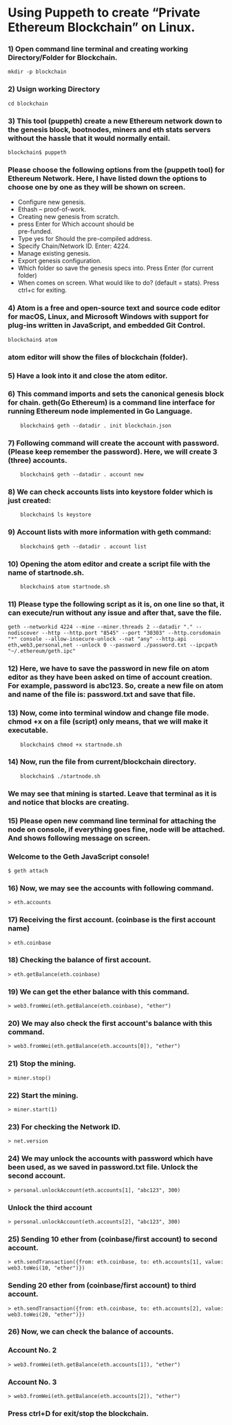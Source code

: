# **Using Puppeth to create “Private Ethereum Blockchain” on Linux.**

### 1) Open command line terminal and creating working Directory/Folder for Blockchain.

	mkdir -p blockchain

### 2) Usign working Directory

	cd blockchain

### 3) This tool (puppeth) create a new Ethereum network down to  the genesis block, bootnodes, miners and eth stats servers without the hassle that it would normally entail.

	blockchain$ puppeth

### Please choose the following options from the (puppeth tool) for Ethereum Network. Here, I have listed down the options to choose one by one as they will be shown on screen.


*	Configure new genesis.
*	Ethash – proof-of-work.
* Creating new genesis from scratch.
* press Enter for Which account should be  
  pre-funded.
* Type yes for Should the pre-compiled address.
* Specify Chain/Network ID. Enter: 4224.
* Manage existing genesis.
* Export genesis configuration.
* Which folder so save the genesis specs into.
  Press Enter (for current folder)
* When comes on screen. What would like to do?
  (default = stats). Press ctrl+c for exiting.


### 4) Atom is a free and open-source text and source code editor for macOS, Linux, and Microsoft Windows with support for plug-ins written in JavaScript, and embedded Git Control.

 	blockchain$ atom

### atom editor will show the files of blockchain (folder).

### 5) Have a look into it and close the atom editor.

### 6) This command imports and sets the canonical genesis block for chain. geth(Go Ethereum) is a command line interface for running Ethereum node implemented in Go Language.

    	blockchain$ geth --datadir . init blockchain.json


### 7) Following command will create the account with password. (Please keep remember the password). Here, we will create 3 (three) accounts.

    	blockchain$ geth --datadir . account new

### 8) We can check accounts lists into keystore folder which is just created:

		blockchain$ ls keystore


### 9) Account lists with more information with geth command:

		blockchain$ geth --datadir . account list


### 10) Opening the atom editor and create a script file with the name of startnode.sh.  

		blockchain$ atom startnode.sh


### 11) Please type the following script as it is, on one line so that, it can execute/run without any issue and after that, save the file.


	geth --networkid 4224 --mine --miner.threads 2 --datadir "." --nodiscover --http --http.port "8545" --port "30303" --http.corsdomain "*" console --allow-insecure-unlock --nat "any" --http.api eth,web3,personal,net --unlock 0 --password ./password.txt --ipcpath "~/.ethereum/geth.ipc"


### 12) Here, we have to save the password in new file on atom editor as they have been asked on time of account creation. For example, password is abc123. So, create a new file on atom and name of the file is: password.txt and save that file.

### 13) Now, come into terminal window and change file mode. chmod +x on a file (script) only means, that we will make it executable.

		blockchain$ chmod +x startnode.sh


### 14) Now, run the file from current/blockchain directory.

		blockchain$ ./startnode.sh


### We may see that mining is started. Leave that terminal as it is and notice that blocks are creating.


### 15) Please open new command line terminal for attaching the node on console, if everything goes fine, node will be attached. And shows following message on screen.

### Welcome to the Geth JavaScript console!


	$ geth attach


### 16) Now, we may see the accounts with following command.

	> eth.accounts


### 17) Receiving the first account. (coinbase is the first account name)

	> eth.coinbase


### 18) Checking the balance of first account.

	> eth.getBalance(eth.coinbase)


### 19) We can get the ether balance with this command.

	> web3.fromWei(eth.getBalance(eth.coinbase), "ether")


### 20) We may also check the first account's balance with this command.

	> web3.fromWei(eth.getBalance(eth.accounts[0]), "ether")


### 21) Stop the mining.

	> miner.stop()


### 22) Start the mining.

	> miner.start(1)


### 23) For checking the Network ID.

	> net.version


### 24) We may unlock the accounts with password which have been used, as we saved in password.txt file. Unlock the second account.

	> personal.unlockAccount(eth.accounts[1], "abc123", 300)


###	Unlock the third account

	> personal.unlockAccount(eth.accounts[2], "abc123", 300)


### 25) Sending 10 ether from (coinbase/first account) to second account.


	> eth.sendTransaction({from: eth.coinbase, to: eth.accounts[1], value: web3.toWei(10, "ether")})


### Sending 20 ether from (coinbase/first account) to third account.

	> eth.sendTransaction({from: eth.coinbase, to: eth.accounts[2], value: web3.toWei(20, "ether")})


### 26) Now, we can check the balance of accounts.

### Account No. 2
	> web3.fromWei(eth.getBalance(eth.accounts[1]), "ether")

### Account No. 3
	> web3.fromWei(eth.getBalance(eth.accounts[2]), "ether")

### Press ctrl+D for exit/stop the blockchain.
